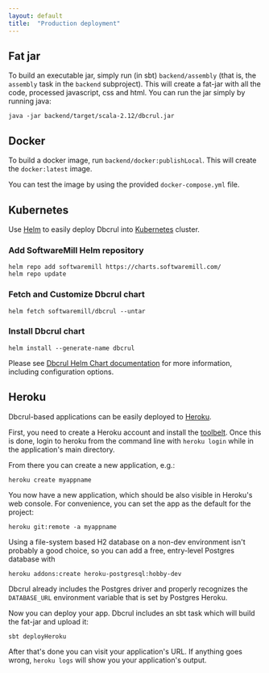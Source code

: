 ```yaml
---
layout: default
title:  "Production deployment"
---
```


## Fat jar

To build an executable jar, simply run (in sbt) `backend/assembly` (that is, the `assembly` task in the `backend` subproject). This will create a fat-jar with all the code, processed javascript, css and html. You can run the jar simply by running java:

```
java -jar backend/target/scala-2.12/dbcrul.jar
```

## Docker

To build a docker image, run `backend/docker:publishLocal`. This will create the `docker:latest` image.

You can test the image by using the provided `docker-compose.yml` file.


## Kubernetes

Use [Helm](https://helm.sh/) to easily deploy Dbcrul into [Kubernetes](https://kubernetes.io/) cluster.

### Add SoftwareMill Helm repository

```
helm repo add softwaremill https://charts.softwaremill.com/
helm repo update
```

### Fetch and Customize Dbcrul chart

```
helm fetch softwaremill/dbcrul --untar
```

### Install Dbcrul chart

```
helm install --generate-name dbcrul
```

Please see [Dbcrul Helm Chart documentation](https://github.com/softwaremill/dbcrul/blob/master/helm/dbcrul/README.md) for more information, including configuration options.


## Heroku

Dbcrul-based applications can be easily deployed to [Heroku](https://www.heroku.com).

First, you need to create a Heroku account and install the [toolbelt](https://toolbelt.heroku.com).
Once this is done, login to heroku from the command line with `heroku login` while in the application's main directory.

From there you can create a new application, e.g.:

````
heroku create myappname
````

You now have a new application, which should be also visible in Heroku's web console. For convenience, you can set the
app as the default for the project:

```
heroku git:remote -a myappname
```

Using a file-system based H2 database on a non-dev environment isn't probably a good choice, so you can add a free, entry-level Postgres database with

````
heroku addons:create heroku-postgresql:hobby-dev
````

Dbcrul already includes the Postgres driver and properly recognizes the `DATABASE_URL` environment variable that is set by Postgres Heroku.

Now you can deploy your app. Dbcrul includes an sbt task which will build the fat-jar and upload it:

````
sbt deployHeroku
````

After that's done you can visit your application's URL. If anything goes wrong, `heroku logs` will show you your application's output.
